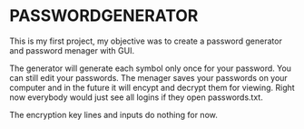 # PASSWORDGENERATOR

This is my first project, my objective was to create a password generator and password menager with GUI.

The generator will generate each symbol only once for your password. You can still edit your passwords.
The menager saves your passwords on your computer and in the future it will encypt and decrypt them for viewing.
Right now everybody would just see all logins if they open passwords.txt.

The encryption key lines and inputs do nothing for now. 
